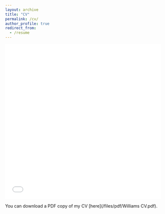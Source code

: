 ```yaml
---
layout: archive
title: "CV"
permalink: /cv/
author_profile: true
redirect_from:
  - /resume
---
```


<iframe src="/files/pdf/DanyCV.pdf" width="100%" height="500" frameborder="no" border="0" marginwidth="0" marginheight="0"></iframe>

You can download a PDF copy of my CV [here](/files/pdf/Williams CV.pdf).
